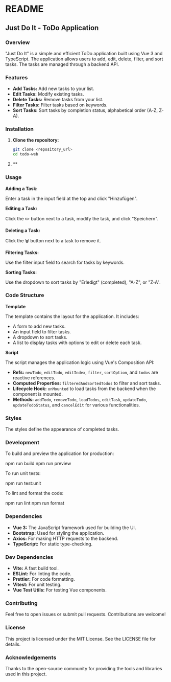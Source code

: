 # README

## Just Do It - ToDo Application

### Overview

"Just Do It" is a simple and efficient ToDo application built using Vue 3 and TypeScript. The application allows users to add, edit, delete, filter, and sort tasks. The tasks are managed through a backend API.

### Features

- **Add Tasks:** Add new tasks to your list.
- **Edit Tasks:** Modify existing tasks.
- **Delete Tasks:** Remove tasks from your list.
- **Filter Tasks:** Filter tasks based on keywords.
- **Sort Tasks:** Sort tasks by completion status, alphabetical order (A-Z, Z-A).

### Installation

1. **Clone the repository:**
   ```bash
   git clone <repository_url>
   cd todo-web

2. **
### Usage

**Adding a Task:**

Enter a task in the input field at the top and click "Hinzufügen".

**Editing a Task:**

Click the ✏️ button next to a task, modify the task, and click "Speichern".

**Deleting a Task:**

Click the 🗑️ button next to a task to remove it.

**Filtering Tasks:**

Use the filter input field to search for tasks by keywords.

**Sorting Tasks:**

Use the dropdown to sort tasks by "Erledigt" (completed), "A-Z", or "Z-A".

### Code Structure

**Template**

The template contains the layout for the application. It includes:
- A form to add new tasks.
- An input field to filter tasks.
- A dropdown to sort tasks.
- A list to display tasks with options to edit or delete each task.

**Script**

The script manages the application logic using Vue's Composition API:
- **Refs:** `newTodo`, `editTodo`, `editIndex`, `filter`, `sortOption`, and `todos` are reactive references.
- **Computed Properties:** `filteredAndSortedTodos` to filter and sort tasks.
- **Lifecycle Hook:** `onMounted` to load tasks from the backend when the component is mounted.
- **Methods:** `addTodo`, `removeTodo`, `loadTodos`, `editTask`, `updateTodo`, `updateTodoStatus`, and `cancelEdit` for various functionalities.
### Styles

The styles define the appearance of completed tasks.

### Development

To build and preview the application for production:

npm run build
npm run preview


To run unit tests:

npm run test:unit


To lint and format the code:

npm run lint
npm run format

### Dependencies

- **Vue 3:** The JavaScript framework used for building the UI.
- **Bootstrap:** Used for styling the application.
- **Axios:** For making HTTP requests to the backend.
- **TypeScript:** For static type-checking.

### Dev Dependencies

- **Vite:** A fast build tool.
- **ESLint:** For linting the code.
- **Prettier:** For code formatting.
- **Vitest:** For unit testing.
- **Vue Test Utils:** For testing Vue components.

### Contributing

Feel free to open issues or submit pull requests. Contributions are welcome!

### License

This project is licensed under the MIT License. See the LICENSE file for details.

### Acknowledgements

Thanks to the open-source community for providing the tools and libraries used in this project.


